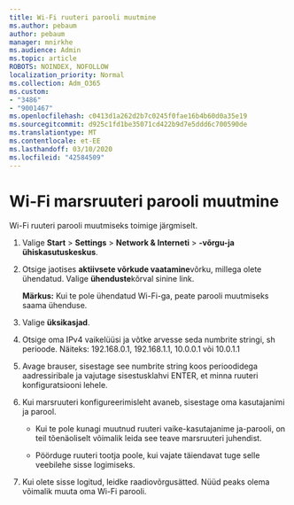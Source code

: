 ```yaml
---
title: Wi-Fi ruuteri parooli muutmine
ms.author: pebaum
author: pebaum
manager: mnirkhe
ms.audience: Admin
ms.topic: article
ROBOTS: NOINDEX, NOFOLLOW
localization_priority: Normal
ms.collection: Adm_O365
ms.custom:
- "3486"
- "9001467"
ms.openlocfilehash: c0413d1a262d2b7c0245f0fae16b4b60d0a35e19
ms.sourcegitcommit: d925c1fd1be35071cd422b9d7e5ddd6c700590de
ms.translationtype: MT
ms.contentlocale: et-EE
ms.lasthandoff: 03/10/2020
ms.locfileid: "42584509"
---
```

# <a name="change-your-wi-fi-router-password"></a>Wi-Fi marsruuteri parooli muutmine

Wi-Fi ruuteri parooli muutmiseks toimige järgmiselt.

1. Valige **Start** > **Settings** > **Network & Interneti** > **-võrgu-ja ühiskasutuskeskus**.

2. Otsige jaotises **aktiivsete võrkude vaatamine**võrku, millega olete ühendatud. Valige **ühenduste**kõrval sinine link.<br>

   **Märkus:** Kui te pole ühendatud Wi-Fi-ga, peate parooli muutmiseks saama ühenduse.

3. Valige **üksikasjad**.

4. Otsige oma IPv4 vaikelüüsi ja võtke arvesse seda numbrite stringi, sh perioode. Näiteks: 192.168.0.1, 192.168.1.1, 10.0.0.1 või 10.0.1.1

5. Avage brauser, sisestage see numbrite string koos perioodidega aadressiribale ja vajutage sisestusklahvi ENTER, et minna ruuteri konfiguratsiooni lehele.

6. Kui marsruuteri konfigureerimisleht avaneb, sisestage oma kasutajanimi ja parool.<br>
   - Kui te pole kunagi muutnud ruuteri vaike-kasutajanime ja-parooli, on teil tõenäoliselt võimalik leida see teave marsruuteri juhendist.

   - Pöörduge ruuteri tootja poole, kui vajate täiendavat tuge selle veebilehe sisse logimiseks.

7. Kui olete sisse logitud, leidke raadiovõrgusätted. Nüüd peaks olema võimalik muuta oma Wi-Fi parooli.
